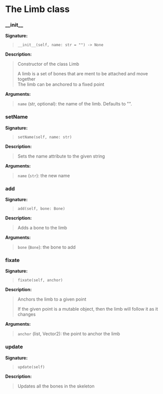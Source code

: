 # The Limb class
  
### \_\_init\_\_  
  
**Signature:**  
  
>```__init__(self, name: str = "") -> None```  
  
**Description:**  
  
>Constructor of the class Limb  
>  
>A limb is a set of bones that are ment to be attached and move together  
>The limb can be anchored to a fixed point  
  
**Arguments:**  
  
>```name``` (str, optional): the name of the limb. Defaults to "".  
>  
  
  
### setName  
  
**Signature:**  
  
>```setName(self, name: str)```  
  
**Description:**  
  
>Sets the name attribute to the given string  
  
**Arguments:**  
  
>```name``` (```str```): the new name  
>  
  
  
### add  
  
**Signature:**  
  
>```add(self, bone: Bone)```  
  
**Description:**  
  
>Adds a bone to the limb  
  
**Arguments:**  
  
>```bone``` (```Bone```): the bone to add  
>  
  
  
### fixate  
  
**Signature:**  
  
>```fixate(self, anchor)```  
  
**Description:**  
  
>Anchors the limb to a given point  
>  
>If the given point is a mutable object, then the limb will follow it as it changes  
  
**Arguments:**  
  
>```anchor``` (list, Vector2): the point to anchor the limb  
>  
  
  
### update  
  
**Signature:**  
  
>```update(self)```  
  
**Description:**  
  
>Updates all the bones in the skeleton  
  
  
